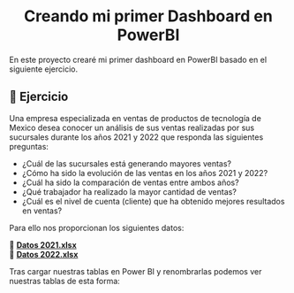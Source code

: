 <h1 align="center"> Creando mi primer Dashboard en PowerBI</h1>
En este proyecto crearé mi primer dashboard en PowerBI basado en el siguiente ejercicio.

## :page_with_curl: Ejercicio
<p>
  Una empresa especializada en ventas de productos de tecnología de Mexico desea conocer un análisis de sus ventas realizadas por sus sucursales durante los años 2021 y 2022 que responda las siguientes preguntas:
</p>

- ¿Cuál de las sucursales está generando mayores ventas?
- ¿Cómo ha sido la evolución de las ventas en los años 2021 y 2022?
- ¿Cuál ha sido la comparación de ventas entre ambos años?
- ¿Qué trabajador ha realizado la mayor cantidad de ventas?
- ¿Cuál es el nivel de cuenta (cliente) que ha obtenido mejores resultados en ventas?

Para ello nos proporcionan los siguientes datos:

📎 **[Datos 2021.xlsx](./assets/docs/Datos2021.xlsx)**  
📎 **[Datos 2022.xlsx](./assets/docs/Datos2022.xlsx)**

<p>
  Tras cargar nuestras tablas en Power BI y renombrarlas podemos ver nuestras tablas de esta forma:
</p>

